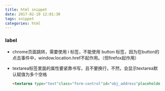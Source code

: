```yaml
---
title: html snippet
date: 2017-02-10 12:01:30
tags: snippet
categories: html
---
```


### label

- chrome页面跳转，需要使用 i 标签，不能使用 button 标签，因为在button的点击事件中，window.location.href不起作用。（但firefox起作用）

- textarea标签里面的属性要紧靠书写，且不要换行，不然，会显示textarea默认赋值为多个空格
  
  ```html
  <textarea type="text"class="form-control"id="obj_address"placeholder="地址（必填）"name="address"isvalid="yes"checkexpession="NotNull"errormsg="地址"></textarea>
  ```
